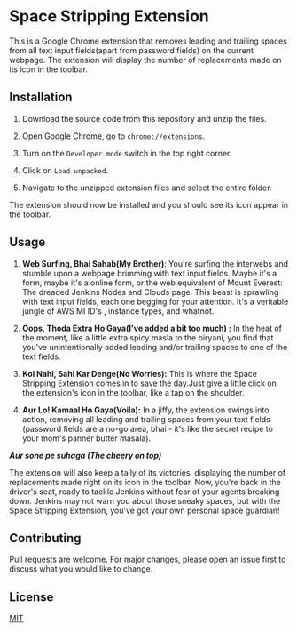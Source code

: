 # Space Stripping Extension

This is a Google Chrome extension that removes leading and trailing spaces from all text input fields(apart from password fields) on the current webpage. The extension will display the number of replacements made on its icon in the toolbar.

## Installation

1. Download the source code from this repository and unzip the files.

2. Open Google Chrome, go to `chrome://extensions`.

3. Turn on the `Developer mode` switch in the top right corner.

4. Click on `Load unpacked`.

5. Navigate to the unzipped extension files and select the entire folder.

The extension should now be installed and you should see its icon appear in the toolbar.

## Usage

1. **Web Surfing, Bhai Sahab(My Brother)**: You're surfing the interwebs and stumble upon a webpage brimming with text input fields. Maybe it's a form, maybe it's a online form, or the web equivalent of Mount Everest: The dreaded Jenkins Nodes and Clouds page. This beast is sprawling with text input fields, each one begging for your attention. It's a veritable jungle of AWS MI ID's , instance types, and whatnot.

2. **Oops, Thoda Extra Ho Gaya(I've added a bit too much) :** In the heat of the moment,  like a little extra spicy masla to the biryani, you find that you've unintentionally added leading and/or trailing spaces to one of the text fields.

3. **Koi Nahi, Sahi Kar Denge(No Worries):** This is where the Space Stripping Extension comes in to save the day.Just give a little click on the extension's icon in the toolbar, like a tap on the shoulder.

4. **Aur Lo! Kamaal Ho Gaya(Voila):** In a jiffy, the extension swings into action, removing all leading and trailing spaces from your text fields (password fields are a no-go area, bhai - it's like the secret recipe to your mom's panner butter masala). 


***Aur sone pe suhaga (The cheery on top)***

The extension will also keep a tally of its victories, displaying the number of replacements made right on its icon in the toolbar. Now, you're back in the driver's seat, ready to tackle Jenkins without fear of your agents breaking down. Jenkins may not warn you about those sneaky spaces, but with the Space Stripping Extension, you've got your own personal space guardian!

## Contributing

Pull requests are welcome. For major changes, please open an issue first to discuss what you would like to change.

## License

[MIT](https://choosealicense.com/licenses/mit/)

